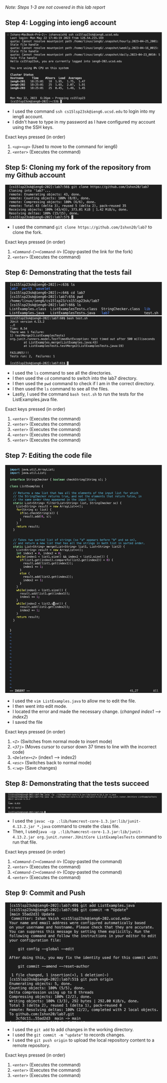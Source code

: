*Note: Steps 1-3 are not covered in this lab report*

## Step 4: Logging into ieng6 account

![Image](ieng6.png)

* I used the command ```ssh cs15lsp23sk@ieng6.ucsd.edu``` to login into my ieng6 account.
* I didn't have to type in my password as I have configured my account using the SSH keys.

Exact keys pressed (in order)

1. *```<up><up>```* (Used to move to the command for ieng6)
2. *```<enter>```* (Executes the command)

## Step 5: Cloning my fork of the repository from my Github account

![Image](clone.png)

* I used the command ```git clone https://github.com/Ishxn20/lab7``` to clone the fork.

Exact keys pressed (in order)

1. *```<Command-C><Command-V>```* (Copy-pasted the link for the fork)
2. *```<enter>```* (Executes the command)

## Step 6: Demonstrating that the tests fail

![Image](D1.png)
![Image](D.png)

* I used the ```ls``` command to see all the directories.
* I then used the ```cd``` command to switch into the lab7 directory.
* I then used the ```pwd``` command to check if I am in the correct directory.
* I then used the ```ls``` command to see all the files.
* Lastly, I used the command ```bash test.sh``` to run the tests for the ListExamples.java file.

Exact keys pressed (in order)

1. *```<enter>```* (Executes the command)
2. *```<enter>```* (Executes the command)
3. *```<enter>```* (Executes the command)
4. *```<enter>```* (Executes the command)
5. *```<enter>```* (Executes the command)

## Step 7: Editing the code file

![Image](E.png)

* I used the ```vim ListExamples.java``` to allow me to edit the file.
* I then went into edit mode.
* I located the error and made the necessary change. (*changed index1 --> index2*)
* I saved the file 

Exact keys pressed (in order)

1. *```<I>```* (Switches from normal mode to insert mode)
2. *```<37j>```* (Moves cursor to cursor down 37 times to line with the incorrect code)
3. *```<Delete><2>```* (index1 --> index2)
4. *```<esc>```* (Switches back to normal mode)
5. *```<:wq>```* (Save changes)

## Step 8: Demonstrating that the tests succeed

![Image](S.png)

* I used the ```javac -cp .:lib/hamcrest-core-1.3.jar:lib/junit-4.13.2.jar *.java``` command to create the class file.
* Then, I used```java -cp .:lib/hamcrest-core-1.3.jar:lib/junit-4.13.2.jar org.junit.runner.JUnitCore ListExamplesTests``` command to run that file.

Exact keys pressed (in order)

1. *```<Command-C><Command-V>```* (Copy-pasted the command)
2. *```<enter>```* (Executes the command)
4. *```<Command-C><Command-V>```* (Copy-pasted the command)
5. *```<enter>```* (Executes the command)

## Step 9: Commit and Push

![Image](P.png)

* I used the ```git add``` to add changes in the working directory.
* I used the ```git commit -m "update"``` to records changes.
* I used the ```git push origin``` to upload the local repository content to a remote repository.

Exact keys pressed (in order)

1. *```<enter>```* (Executes the command)
2. *```<enter>```* (Executes the command)
3. *```<enter>```* (Executes the command)
















